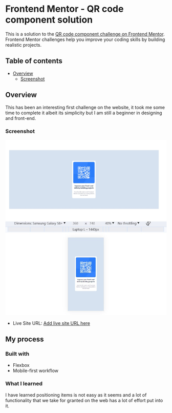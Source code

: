 # Frontend Mentor - QR code component solution

This is a solution to the [QR code component challenge on Frontend Mentor](https://www.frontendmentor.io/challenges/qr-code-component-iux_sIO_H). Frontend Mentor challenges help you improve your coding skills by building realistic projects. 

## Table of contents

- [Overview](#overview)
  - [Screenshot](#screenshot)

## Overview

This has been an interesting first challenge on the website, it took me some time to complete it albeit its simplicity but I am still a beginner in designing and front-end.

### Screenshot

![](./images/ss.jpg)
![](./images/ssm.jpg)

- Live Site URL: [Add live site URL here](https://your-live-site-url.com)

## My process

### Built with

- Flexbox
- Mobile-first workflow


### What I learned

I have learned positioning items is not easy as it seems and a lot of functionality that we take for granted on the web has a lot of effort put into it.


